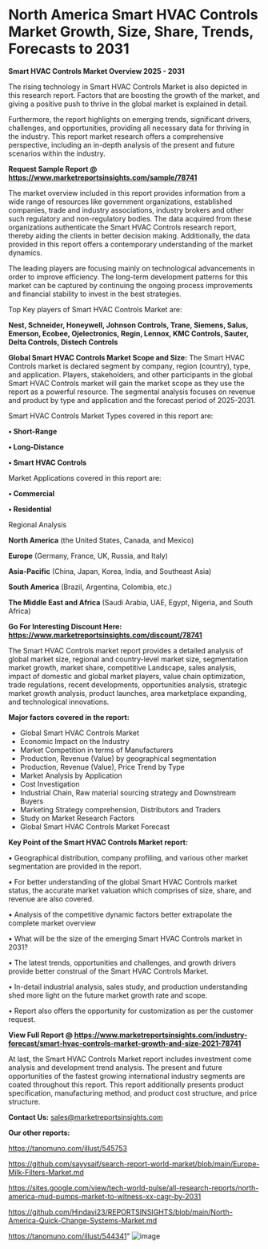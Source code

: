 # North America Smart HVAC Controls Market Growth, Size, Share, Trends, Forecasts to 2031

<Strong> Smart HVAC Controls Market Overview 2025 - 2031</strong>

The rising technology in Smart HVAC Controls Market is also depicted in this research report. Factors that are boosting the growth of the market, and giving a positive push to thrive in the global market is explained in detail.

Furthermore, the report highlights on emerging trends, significant drivers, challenges, and opportunities, providing all necessary data for thriving in the industry. This report market research offers a comprehensive perspective, including an in-depth analysis of the present and future scenarios within the industry.

<strong>Request Sample Report @ <a href=https://www.marketreportsinsights.com/sample/78741>https://www.marketreportsinsights.com/sample/78741</a></strong>

The market overview included in this report provides information from a wide range of resources like government organizations, established companies, trade and industry associations, industry brokers and other such regulatory and non-regulatory bodies. The data acquired from these organizations authenticate the Smart HVAC Controls research report, thereby aiding the clients in better decision making. Additionally, the data provided in this report offers a contemporary understanding of the market dynamics.

The leading players are focusing mainly on technological advancements in order to improve efficiency. The long-term development patterns for this market can be captured by continuing the ongoing process improvements and financial stability to invest in the best strategies.

Top Key players of Smart HVAC Controls Market are:

<strong>Nest, Schneider, Honeywell, Johnson Controls, Trane, Siemens, Salus, Emerson, Ecobee, Ojelectronics, Regin, Lennox, KMC Controls, Sauter, Delta Controls, Distech Controls</strong>

<strong><b>Global Smart HVAC Controls Market Scope and Size:</b></strong>
The Smart HVAC Controls market is declared segment by company, region (country), type, and application. Players, stakeholders, and other participants in the global Smart HVAC Controls market will gain the market scope as they use the report as a powerful resource. The segmental analysis focuses on revenue and product by type and application and the forecast period of 2025-2031.

Smart HVAC Controls Market Types covered in this report are:

<strong>• Short-Range

• Long-Distance

• Smart HVAC Controls</strong>

Market Applications covered in this report are:

<strong>• Commercial

• Residential</strong> 

Regional Analysis

<strong>North America</strong> (the United States, Canada, and Mexico)

<strong>Europe</strong> (Germany, France, UK, Russia, and Italy)

<strong>Asia-Pacific</strong> (China, Japan, Korea, India, and Southeast Asia)

<strong>South America</strong> (Brazil, Argentina, Colombia, etc.)

<strong>The Middle East and Africa</strong> (Saudi Arabia, UAE, Egypt, Nigeria, and South Africa)

<strong>Go For Interesting Discount Here: <a href=https://www.marketreportsinsights.com/discount/78741>https://www.marketreportsinsights.com/discount/78741</a></strong>

The Smart HVAC Controls market report provides a detailed analysis of global market size, regional and country-level market size, segmentation market growth, market share, competitive Landscape, sales analysis, impact of domestic and global market players, value chain optimization, trade regulations, recent developments, opportunities analysis, strategic market growth analysis, product launches, area marketplace expanding, and technological innovations.

<strong><b>Major factors covered in the report:</b></strong>
<ul>
  <li>Global Smart HVAC Controls Market </li>
  <li>Economic Impact on the Industry</li>
  <li>Market Competition in terms of Manufacturers</li>
  <li>Production, Revenue (Value) by geographical segmentation</li>
  <li>Production, Revenue (Value), Price Trend by Type</li>
  <li>Market Analysis by Application</li>
  <li>Cost Investigation</li>
  <li>Industrial Chain, Raw material sourcing strategy and Downstream Buyers</li>
  <li>Marketing Strategy comprehension, Distributors and Traders</li>
  <li>Study on Market Research Factors</li>
  <li>Global Smart HVAC Controls Market Forecast</li>
</ul>

<strong><b>Key Point of the Smart HVAC Controls Market report:</b></strong>

• Geographical distribution, company profiling, and various other market segmentation are provided in the report.

• For better understanding of the global Smart HVAC Controls market status, the accurate market valuation which comprises of size, share, and revenue are also covered.

• Analysis of the competitive dynamic factors better extrapolate the complete market overview

• What will be the size of the emerging Smart HVAC Controls market in 2031?

• The latest trends, opportunities and challenges, and growth drivers provide better construal of the Smart HVAC Controls Market.

• In-detail industrial analysis, sales study, and production understanding shed more light on the future market growth rate and scope.

• Report also offers the opportunity for customization as per the customer request.

<strong><b>View Full Report @ <a href=https://www.marketreportsinsights.com/industry-forecast/smart-hvac-controls-market-growth-and-size-2021-78741>https://www.marketreportsinsights.com/industry-forecast/smart-hvac-controls-market-growth-and-size-2021-78741</a></b></strong>


At last, the Smart HVAC Controls Market report includes investment come analysis and development trend analysis. The present and future opportunities of the fastest growing international industry segments are coated throughout this report. This report additionally presents product specification, manufacturing method, and product cost structure, and price structure.

<strong>Contact Us:</strong>
sales@marketreportsinsights.com

<strong>Our other reports:</strong>

<a href=https://tanomuno.com/illust/545753>https://tanomuno.com/illust/545753</a>

<a href=https://github.com/sayysaif/search-report-world-market/blob/main/Europe-Milk-Filters-Market.md>https://github.com/sayysaif/search-report-world-market/blob/main/Europe-Milk-Filters-Market.md</a>

<a href=https://sites.google.com/view/tech-world-pulse/all-research-reports/north-america-mud-pumps-market-to-witness-xx-cagr-by-2031>https://sites.google.com/view/tech-world-pulse/all-research-reports/north-america-mud-pumps-market-to-witness-xx-cagr-by-2031</a>

<a href=https://github.com/Hindavi23/REPORTSINSIGHTS/blob/main/North-America-Quick-Change-Systems-Market.md>https://github.com/Hindavi23/REPORTSINSIGHTS/blob/main/North-America-Quick-Change-Systems-Market.md</a>

<a href=https://tanomuno.com/illust/544341>https://tanomuno.com/illust/544341</a>"
![image](https://github.com/user-attachments/assets/3f3b5410-ba8c-4837-a2ff-4474e060b252)

